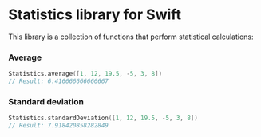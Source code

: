 # Statistics library for Swift

This library is a collection of functions that perform statistical calculations:

### Average

```Swift
Statistics.average([1, 12, 19.5, -5, 3, 8])
// Result: 6.416666666666667
```

### Standard deviation

```Swift
Statistics.standardDeviation([1, 12, 19.5, -5, 3, 8])
// Result: 7.918420858282849
```